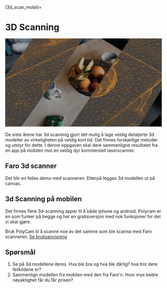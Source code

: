 (3d_scan_mobil)=
# 3D Scanning

![](../bilder/frukt.png)

De siste årene har 3d scanning gjort det mulig å lage veldig detaljerte 3d modeller av virkeligheten på veldig kort tid. 
Det finnes forskjellige metoder og utstyr for dette. I denne oppgaven skal dere sammenligne resultatet fra en app på mobilen mot en veldig dyr kommersiell laserscanner.

## Faro 3d scanner

Det blir en felles demo med scanneren. Etterpå legges 3d modellen ut på canvas.

## 3d Scanning på mobilen

Det finnes flere 3d-scanning apper til å både iphone og android. Polycam er en som funker på begge og har en gratisversjon med nok funksjoner for det vi skal gjøre.

Bruk PolyCam til å scanne noe av det samme som ble scanna med Faro scanneren. [Se bruksanvisning](../bruksanvisninger/polycam.html)

## Spørsmål
1. Se på 3d modellene deres. Hva ble bra og hva ble dårlig? hva tror dere feilkildene er?
2. Sammenlign modellen fra mobilen med den fra Faro'n. Hvor mye bedre nøyaktighet får du får prisen?
